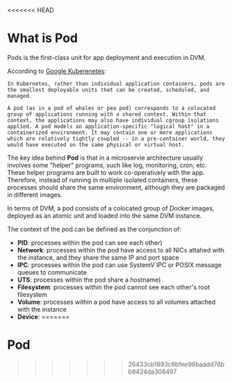 <<<<<<< HEAD
# What is Pod

Pods is the first-class unit for app deployment and execution in DVM.

According to [Google Kuberenetes](https://github.com/GoogleCloudPlatform/kubernetes/blob/master/docs/pods.md):

    In Kubernetes, rather than individual application containers, pods are the smallest deployable units that can be created, scheduled, and managed.

    A pod (as in a pod of whales or pea pod) corresponds to a colocated group of applications running with a shared context. Within that context, the applications may also have individual cgroup isolations applied. A pod models an application-specific "logical host" in a containerized environment. It may contain one or more applications which are relatively tightly coupled -- in a pre-container world, they would have executed on the same physical or virtual host.

The key idea behind **Pod** is that in a microservie architecture usually involves some "helper" programs, such like log, monitoring, cron, etc. These helper programs are built to work co-operatively with the app. Therefore, instead of running in multiple isolated containers, these processes should share the same environment, although they are packaged in different images.

In terms of DVM, a pod consists of a colocated group of Docker images, deployed as an atomic unit and loaded into the same DVM instance.

The context of the pod can be defined as the conjunction of:

- **PID**: processes within the pod can see each other)
- **Network**: processes within the pod have access to all NICs attahed with the instance, and they share the same IP and port space
- **IPC**: processes within the pod can use SystemV IPC or POSIX message queues to communicate
- **UTS**: processes within the pod share a hostname)
- **Filesystem**: processes within the pod cannot see each other's root filesystem
- **Volume**: processes within a pod have access to all volumes attached with the instance
- **Device**:
=======
# Pod
>>>>>>> 26433cb1893c6bfee96baadd76bb9424da308497
